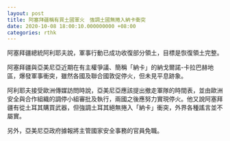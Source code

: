 ```yaml
---
layout: post
title: 阿塞拜疆稱有買土國軍火　強調土國無捲入納卡衝突　
date: 2020-10-08 18:00:10.000000000 +08:00
categories: rthk
---
```


阿塞拜疆總統阿利耶夫說，軍事行動已成功收復部分領土，目標是恢復領土完整。

阿塞拜疆與亞美尼亞近期在有主權爭議、簡稱「納卡」的納戈爾諾-卡拉巴赫地區，爆發軍事衝突，雖然各國及聯合國敦促停火，但未見平息跡象。

阿利耶夫接受歐洲傳媒訪問時說，亞美尼亞應該提出撤走軍隊的時間表，並由歐洲安全與合作組織的調停小組審批及執行，兩國之後應努力實現停火。他又說阿塞拜疆有從土耳其購買武器，但強調土耳其絕無捲入「納卡」衝突，外界各種謠言並不屬實。

另外，亞美尼亞政府據報將主管國家安全事務的官員免職。
